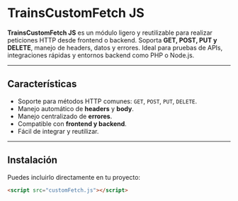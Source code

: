 # TrainsCustomFetch JS

**TrainsCustomFetch JS** es un módulo ligero y reutilizable para realizar peticiones HTTP desde frontend o backend. Soporta **GET, POST, PUT y DELETE**, manejo de headers, datos y errores. Ideal para pruebas de APIs, integraciones rápidas y entornos backend como PHP o Node.js.

---

## Características

- Soporte para métodos HTTP comunes: `GET`, `POST`, `PUT`, `DELETE`.
- Manejo automático de **headers** y **body**.
- Manejo centralizado de **errores**.
- Compatible con **frontend y backend**.
- Fácil de integrar y reutilizar.

---

## Instalación

Puedes incluirlo directamente en tu proyecto:

```html
<script src="customFetch.js"></script>

